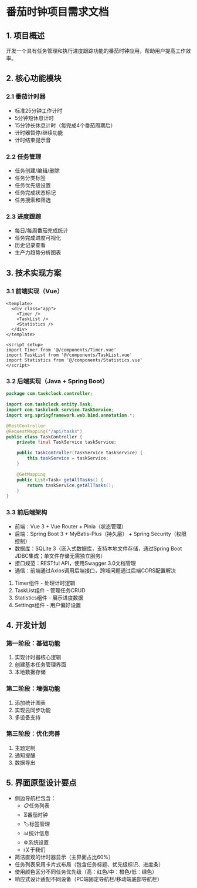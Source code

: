 # 番茄时钟项目需求文档

## 1. 项目概述
开发一个具有任务管理和执行进度跟踪功能的番茄时钟应用，帮助用户提高工作效率。

## 2. 核心功能模块

### 2.1 番茄计时器
- 标准25分钟工作计时
- 5分钟短休息计时
- 15分钟长休息计时（每完成4个番茄周期后）
- 计时器暂停/继续功能
- 计时结束提示音

### 2.2 任务管理
- 任务创建/编辑/删除
- 任务分类标签
- 任务优先级设置
- 任务完成状态标记
- 任务搜索和筛选

### 2.3 进度跟踪
- 每日/每周番茄完成统计
- 任务完成进度可视化
- 历史记录查看
- 生产力趋势分析图表

## 3. 技术实现方案

### 3.1 前端实现（Vue）
```vue:src/views/App.vue
<template>
  <div class="app">
    <Timer />
    <TaskList />
    <Statistics />
  </div>
</template>

<script setup>
import Timer from '@/components/Timer.vue'
import TaskList from '@/components/TaskList.vue'
import Statistics from '@/components/Statistics.vue'
</script>
```

### 3.2 后端实现（Java + Spring Boot）
```java:src/main/java/com/taskclock/controller/TaskController.java
package com.taskclock.controller;

import com.taskclock.entity.Task;
import com.taskclock.service.TaskService;
import org.springframework.web.bind.annotation.*;

@RestController
@RequestMapping("/api/tasks")
public class TaskController {
    private final TaskService taskService;

    public TaskController(TaskService taskService) {
        this.taskService = taskService;
    }

    @GetMapping
    public List<Task> getAllTasks() {
        return taskService.getAllTasks();
    }
}
```

### 3.3 前后端架构
- 前端：Vue 3 + Vue Router + Pinia（状态管理）
- 后端：Spring Boot 3 + MyBatis-Plus（持久层） + Spring Security（权限控制）
- 数据库：SQLite 3（嵌入式数据库，支持本地文件存储，通过Spring Boot JDBC集成；单文件存储无需独立服务）
- 接口规范：RESTful API，使用Swagger 3.0文档管理
- 通信：前端通过Axios调用后端接口，跨域问题通过后端CORS配置解决
1. Timer组件 - 处理计时逻辑
2. TaskList组件 - 管理任务CRUD
3. Statistics组件 - 展示进度数据
4. Settings组件 - 用户偏好设置

## 4. 开发计划

### 第一阶段：基础功能
1. 实现计时器核心逻辑
2. 创建基本任务管理界面
3. 本地数据存储

### 第二阶段：增强功能
1. 添加统计图表
2. 实现云同步功能
3. 多设备支持

### 第三阶段：优化完善
1. 主题定制
2. 通知提醒
3. 数据导出

## 5. 界面原型设计要点
- 侧边导航栏包含：
    - 📋任务列表
    - ⏳番茄时钟
    - 🏷️标签管理
    - 📊统计信息
    - ⚙️系统设置
    - ℹ️关于我们
- 简洁直观的计时器显示（主界面占比60%）
- 任务列表采用卡片式布局（包含任务标题、优先级标识、进度条）
- 使用颜色区分不同任务优先级（高：红色/中：橙色/低：绿色）
- 响应式设计适配不同设备（PC端固定导航栏/移动端底部导航栏）
